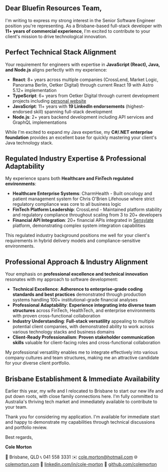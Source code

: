 ## Dear Bluefin Resources Team,

I'm writing to express my strong interest in the Senior Software Engineer position you're representing. As a Brisbane-based full-stack developer with **11+ years of commercial experience**, I'm excited to contribute to your client's mission to drive technological innovation.

## Perfect Technical Stack Alignment

Your requirement for engineers with expertise in **JavaScript (React), Java, and Node.js** aligns perfectly with my experience:

- **React**: 8+ years across multiple companies (CrossLend, Market Logic, Panorama Berlin, Oetker Digital) through current React 19 with Astro 5.12+ implementation
- **TypeScript**: 6+ years from Oetker Digital through current development projects including [personal website](https://colemorton.com)
- **JavaScript**: 11+ years with **19 LinkedIn endorsements** (highest-endorsed skill) spanning full-stack development
- **Node.js**: 2+ years backend development including API services and GraphQL implementations

While I'm excited to expand my Java expertise, my **C#/.NET enterprise foundation** provides an excellent base for quickly mastering your client's Java technology stack.

## Regulated Industry Expertise & Professional Adaptability

My experience spans both **Healthcare and FinTech regulated environments**:

- **Healthcare Enterprise Systems**: CharmHealth - Built oncology and patient management system for Chris O'Brien Lifehouse where strict regulatory compliance was core to all business logic
- **FinTech Platform Leadership**: CrossLend - Maintained platform stability and regulatory compliance throughout scaling from 3 to 20+ developers
- **Financial API Integration**: 20+ financial APIs integrated in [Sensylate](https://github.com/ColeMorton/sensylate) platform, demonstrating complex system integration capabilities

This regulated industry background positions me well for your client's requirements in hybrid delivery models and compliance-sensitive environments.

## Professional Approach & Industry Alignment

Your emphasis on **professional excellence and technical innovation** resonates with my approach to software development:

- **Technical Excellence**: **Adherence to enterprise-grade coding standards and best practices** demonstrated through production systems handling 100+ institutional-grade financial analyses
- **Professional Adaptability**: **Experience integrating into diverse team structures** across FinTech, HealthTech, and enterprise environments with proven cross-functional collaboration
- **Industry Understanding**: **Full-stack versatility** appealing to multiple potential client companies, with demonstrated ability to work across various technology stacks and business domains
- **Client-Ready Professionalism**: **Proven stakeholder communication skills** valuable for client-facing roles and cross-functional collaboration

My professional versatility enables me to integrate effectively into various company cultures and team structures, making me an attractive candidate for your diverse client portfolio.

## Brisbane Establishment & Immediate Availability

Earlier this year, my wife and I relocated to Brisbane to start our new life and put down roots, with close family connections here. I'm fully committed to Australia's thriving tech market and immediately available to contribute to your team.

Thank you for considering my application. I'm available for immediate start and happy to demonstrate my capabilities through technical discussions and portfolio review.

Best regards,

**Cole Morton**

📍 Brisbane, QLD
📞 041 558 3331
✉️ cole.morton@hotmail.com
🌐 [colemorton.com](https://colemorton.com)
💼 [linkedin.com/in/cole-morton](https://www.linkedin.com/in/cole-morton-72300745/)
📂 [github.com/colemorton](https://github.com/colemorton)